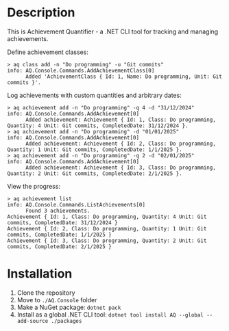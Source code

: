 # Description

This is Achievement Quantifier - a .NET CLI tool for tracking and managing achievements.

Define achievement classes:

```shell
> aq class add -n "Do programming" -u "Git commits"
info: AQ.Console.Commands.AddAchievementClass[0]
      Added 'AchievementClass { Id: 1, Name: Do programming, Unit: Git commits }'.
```

Log achievements with custom quantities and arbitrary dates:

```shell
> aq achievement add -n "Do programming" -q 4 -d "31/12/2024"
info: AQ.Console.Commands.AddAchievement[0]
      Added achievement: Achievement { Id: 1, Class: Do programming, Quantity: 4 Unit: Git commits, CompletedDate: 31/12/2024 }.
> aq achievement add -n "Do programming" -d "01/01/2025" 
info: AQ.Console.Commands.AddAchievement[0]
      Added achievement: Achievement { Id: 2, Class: Do programming, Quantity: 1 Unit: Git commits, CompletedDate: 1/1/2025 }.
> aq achievement add -n "Do programming" -q 2 -d "02/01/2025"
info: AQ.Console.Commands.AddAchievement[0]
      Added achievement: Achievement { Id: 3, Class: Do programming, Quantity: 2 Unit: Git commits, CompletedDate: 2/1/2025 }.
```

View the progress:

```shell
> aq achievement list
info: AQ.Console.Commands.ListAchievements[0]
      Found 3 achievements.
Achievement { Id: 1, Class: Do programming, Quantity: 4 Unit: Git commits, CompletedDate: 31/12/2024 }
Achievement { Id: 2, Class: Do programming, Quantity: 1 Unit: Git commits, CompletedDate: 1/1/2025 }
Achievement { Id: 3, Class: Do programming, Quantity: 2 Unit: Git commits, CompletedDate: 2/1/2025 }
```
# Installation

1. Clone the repository
2. Move to `./AQ.Console` folder
3. Make a NuGet package: `dotnet pack`
4. Install as a global .NET CLI tool: `dotnet tool install AQ --global --add-source ./packages`
